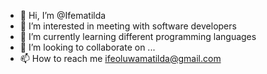 - 👋 Hi, I’m @Ifematilda
- 👀 I’m interested in meeting with software developers
- 🌱 I’m currently learning different programming languages
- 💞️ I’m looking to collaborate on ...
- 📫 How to reach me ifeoluwamatilda@gmail.com

<!---
Ifematilda/Ifematilda is a ✨ special ✨ repository because its `README.md` (this file) appears on your GitHub profile.
You can click the Preview link to take a look at your changes.
--->
